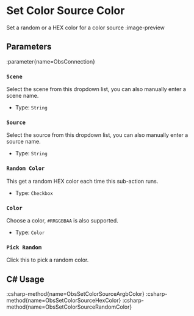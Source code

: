 # Set Color Source Color
Set a random or a HEX color for a color source
:image-preview

## Parameters
:parameter{name=ObsConnection}

### `Scene`
Select the scene from this dropdown list, you can also manually enter a scene name.

- Type: `String`

### `Source`
Select the source from this dropdown list, you can also manually enter a source name.

- Type: `String`

### `Random Color`
This get a random HEX color each time this sub-action runs.

- Type: `Checkbox`

### `Color`
Choose a color, `#RRGGBBAA` is also supported.

- Type: `Color`

### `Pick Random`
Click this to pick a random color.

## C# Usage
:csharp-method{name=ObsSetColorSourceArgbColor}
:csharp-method{name=ObsSetColorSourceHexColor}
:csharp-method{name=ObsSetColorSourceRandomColor}